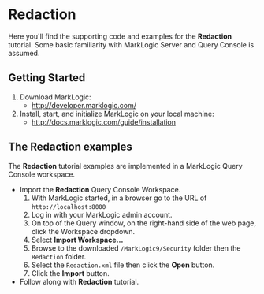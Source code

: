 # Redaction
Here you'll find the supporting code and examples for the **Redaction** tutorial. Some basic familiarity with MarkLogic Server and Query Console is assumed.

## Getting Started

1. Download MarkLogic:
	* http://developer.marklogic.com/
2. Install, start, and initialize MarkLogic on your local machine:
	* http://docs.marklogic.com/guide/installation

## The Redaction examples
The **Redaction** tutorial examples are implemented in a MarkLogic Query Console workspace.

* Import the **Redaction** Query Console Workspace.
	1. With MarkLogic started, in a browser go to the URL of `http://localhost:8000`
	2. Log in with your MarkLogic admin account.
	3. On top of the Query window, on the right-hand side of the web page, click the Workspace dropdown.
	4. Select **Import Workspace...**
	5. Browse to the downloaded `/MarkLogic9/Security` folder then the `Redaction` folder.
	6. Select the `Redaction.xml` file then click the **Open** button.
	7. Click the **Import** button.
* Follow along with **Redaction** tutorial.
